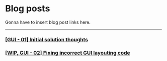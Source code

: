 # Blog posts

Gonna have to insert blog post links here.

---

### [[GUI - 01] Initial solution thoughts](01)

### [[WIP, GUI - 02] Fixing incorrect GUI layouting code](02)



